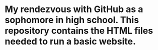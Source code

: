 # My rendezvous with GitHub as a sophomore in high school. This repository contains the HTML files needed to run a basic website. 
